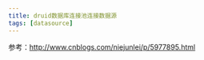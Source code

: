 ```yaml
---
title: druid数据库连接池连接数据源
tags: [datasource]
---
```


参考：http://www.cnblogs.com/niejunlei/p/5977895.html